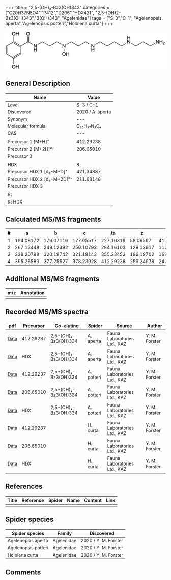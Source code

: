 +++
title = "2,5-(OH)₂-Bz3(OH)343"
categories = ["C20H37N5O4","P412","D206","HDX421",
"2,5-(OH)2-Bz3(OH)343","3(OH)343",
"Agelenidae"]
tags = ["S-3","C-1",
"Agelenopsis aperta","Agelenopsis potteri","Hololena curta"]
+++

![](/img/2-5-OH2-Bz3(OH)343.png)

## General Description

| Name                        | Value            |
|-----------------------------|------------------|
| Level                       | S-3 / C-1               |
| Discovered                  | 2020 / A. aperta |
| Synonym                     | ---              |
| Molecular formula           | C₂₀H₃₇N₅O₄       |
| CAS                         | ---              |
|                             |                  |
| Precursor 1 [M+H]⁺          | 412.29238        |
| Precursor 2 [M+2H]²⁺        | 206.65010        |
| Precursor 3                 |                  |
|                             |                  |
| HDX                         | 8                |
| Precursor HDX 1 [d₈-M+D]⁺   | 421.34887        |
| Precursor HDX 2 [d₈-M+2D]²⁺ | 211.68148        |
| Precursor HDX 3             |                  |
|                             |                  |
| Rt                          |                  |
| Rt HDX                      |                  |

## Calculated MS/MS fragments

| # | a         | b         | c         | ta        | z         | y         | tz        |
|---|-----------|-----------|-----------|-----------|-----------|-----------|-----------|
| 1 | 194.08172 | 176.07116 | 177.05517 | 227.10318 | 58.06567  | 41.03912  | 75.09222  |
| 2 | 267.13448 | 249.12392 | 250.10793 | 284.16103 | 129.13917 | 112.11262 | 146.16572 |
| 3 | 338.20798 | 320.19742 | 321.18143 | 355.23453 | 186.19702 | 169.17047 | 219.21848 |
| 4 | 395.26583 | 377.25527 | 378.23928 | 412.29238 | 259.24978 | 242.22323 | 276.27633 |

## Additional MS/MS fragments

| m/z       | Annotation |
|-----------|------------|
|           |            |

## Recorded MS/MS spectra

| pdf | Precursor | Co-eluting | Spider | Source | Author |
|-----|-----------|------------|--------|--------|--------|
| [Data](/pdf/A-aperta/412_2-5-OH2-Bz3(OH)334_2-5-OH2-Bz3(OH)343_Aa.pdf)     | 412.29237 | 2,5-(OH)₂-Bz3(OH)334 | A. aperta | Fauna Laboratories Ltd., KAZ | Y. M. Forster |
| [Data](/pdf/A-aperta/412_2-5-OH2-Bz3(OH)334_2-5-OH2-Bz3(OH)343_Aa_HDX.pdf) | HDX       | 2,5-(OH)₂-Bz3(OH)334 | A. aperta | Fauna Laboratories Ltd., KAZ | Y. M. Forster |
| [Data](/pdf/A-potteri/412_2-5-OH2-Bz3(OH)334_2-5-OH2-Bz3(OH)343_Ap.pdf) | 412.29237 | 2,5-(OH)₂-Bz3(OH)334          | A. potteri | Fauna Laboratories Ltd., KAZ | Y. M. Forster |
| [Data](/pdf/A-potteri/412_2-5-OH2-Bz3(OH)334_2-5-OH2-Bz3(OH)343_Ap_2.pdf) | 206.65010 | 2,5-(OH)₂-Bz3(OH)334          | A. potteri | Fauna Laboratories Ltd., KAZ | Y. M. Forster |
| [Data](/pdf/A-potteri/412_2-5-OH2-Bz3(OH)334_2-5-OH2-Bz3(OH)343_Ap_HDX.pdf) | HDX | 2,5-(OH)₂-Bz3(OH)334          | A. potteri | Fauna Laboratories Ltd., KAZ | Y. M. Forster |
| [Data](/pdf/H-curta/412_2-5-OH2-Bz3(OH)343_Hc.pdf) | 412.29237 |           | H. curta | Fauna Laboratories Ltd., KAZ | Y. M. Forster |
| [Data](/pdf/H-curta/412_2-5-OH2-Bz3(OH)343_Hc_2.pdf) | 206.65010 |           | H. curta | Fauna Laboratories Ltd., KAZ | Y. M. Forster |
| [Data](/pdf/H-curta/412_2-5-OH2-Bz3(OH)343_Hc_HDX.pdf) | HDX |           | H. curta | Fauna Laboratories Ltd., KAZ | Y. M. Forster |

## References

| Title     | Reference   | Spider    | Name   | Content  | Link |
|-----------|-------------|-----------|--------|----------|-----|
|           |             |           |        |          |     |

## Spider species

| Spider species     | Family     | Discovered           |
|--------------------|------------|----------------------|
| Agelenopsis aperta | Agelenidae | 2020 / Y. M. Forster |
| Agelenopsis potteri | Agelenidae | 2020 / Y. M. Forster |
| Hololena curta | Agelenidae | 2020 / Y. M. Forster |

## Comments